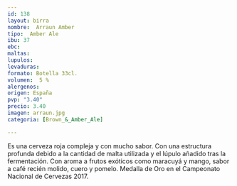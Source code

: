 ```yaml
---
id: 138
layout: birra
nombre:  Arraun Amber
tipo:  Amber Ale
ibu: 37 
ebc: 
maltas: 
lupulos: 
levaduras: 
formato: Botella 33cl.
volumen:  5 %
alergenos: 
origen: España
pvp: "3.40"
precio: 3.40
imagen: arraun.jpg
categoria: [Brown_&_Amber_Ale]

---
```

Es una cerveza roja compleja y con mucho sabor. Con una estructura profunda debido a la cantidad de malta utilizada y el lúpulo añadido tras la fermentación. Con aroma a frutos exóticos como maracuyá y mango, sabor a café recién molido, cuero y pomelo.
Medalla de Oro en el Campeonato Nacional de Cervezas 2017.




















